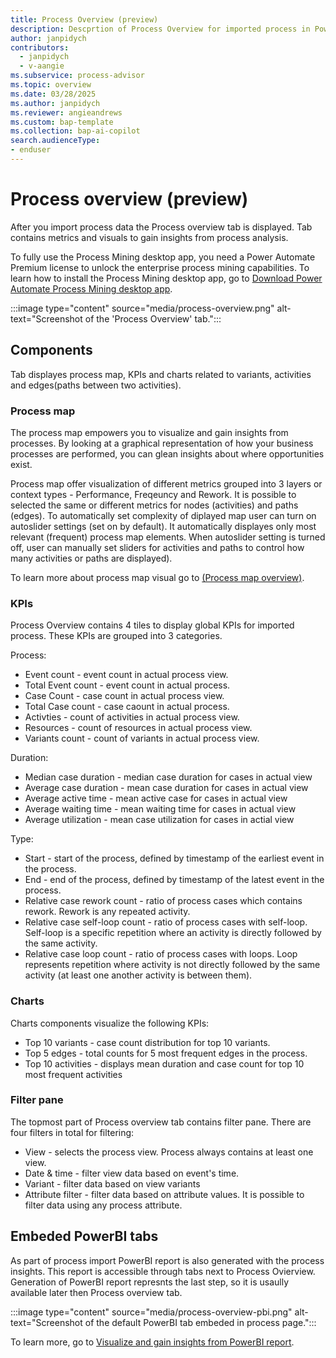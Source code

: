 ```yaml
---
title: Process Overview (preview)
description: Descprtion of Process Overview for imported process in Power Automate Process Mining.
author: janpidych
contributors:
  - janpidych
  - v-aangie
ms.subservice: process-advisor
ms.topic: overview
ms.date: 03/28/2025
ms.author: janpidych
ms.reviewer: angieandrews
ms.custom: bap-template
ms.collection: bap-ai-copilot
search.audienceType:
- enduser
---
```


# Process overview (preview)

After you import process data the Process overview tab is displayed. Tab contains metrics and visuals to gain insights from process analysis.

To fully use the Process Mining desktop app, you need a Power Automate Premium license to unlock the enterprise process mining capabilities. To learn how to install the Process Mining desktop app, go to [Download Power Automate Process Mining desktop app](how-to-start-with-minit-desktop-application.md).


 :::image type="content" source="media/process-overview.png" alt-text="Screenshot of the 'Process Overview' tab.":::


## Components

Tab displayes process map, KPIs and charts related to variants, activities and edges(paths between two activities).

### Process map

The process map empowers you to visualize and gain insights from processes. By looking at a graphical representation of how your business processes are performed, you can glean insights about where opportunities exist.

Process map offer visualization of different metrics grouped into 3 layers or context types - Performance, Freqeuncy and Rework. It is possible to selected the same or different metrics for nodes (activities) and paths (edges). To automatically set complexity of diplayed map user can turn on autoslider settings (set on by default). It automatically displayes only most relevant (frequent) process map elements. When autoslider setting is turned off, user can manually set sliders for activities and paths to control how many activities or paths are displayed).

To learn more about process map visual go to [(Process map overview)](process-map.md).

### KPIs

Process Overview contains 4 tiles to display global KPIs for imported process. These KPIs are grouped into 3 categories.

Process:
- Event count - event count in actual process view.
- Total Event count - event count in actual process.
- Case Count - case count in actual process view.
- Total Case count - case caount in actual process.
- Activties -  count of activities in actual process view.
- Resources - count of resources in actual process view.
- Variants count - count of variants in actual process view.

Duration:
- Median case duration - median case duration for cases in actual view
- Average case duration - mean case duration for cases in actual view
- Average active time - mean active case for cases in actual view
- Average waiting time - mean waiting time for cases in actual view
- Average utilization - mean case utilization for cases in actial view

Type: 
- Start - start of the process, defined by timestamp of the earliest event in the process.
- End - end of the process, defined by timestamp of the latest event in the process.
- Relative case rework count - ratio of process cases which contains rework. Rework is any repeated activity.
- Relative case self-loop count - ratio of process cases with self-loop. Self-loop is a specific repetition where an activity is directly followed by the same activity.
- Relative case loop count - ratio of process cases with loops. Loop represents repetition where activity is not directly followed by the same activity (at least one another activity is between them).

### Charts

Charts components visualize the following KPIs:

- Top 10 variants - case count distribution for top 10 variants.
- Top 5 edges - total counts for 5 most frequent edges in the process.
- Top 10 activities - displays mean duration and case count for top 10 most frequent activities

### Filter pane

The topmost part of Process overview tab contains filter pane. There are four filters in total for filtering:

- View - selects the process view. Process always contains at least one view.
- Date & time - filter view data based on event's time.
- Variant - filter data based on view variants
- Attribute filter - filter data based on attribute values. It is possible to filter data using any process attribute.

## Embeded PowerBI tabs

As part of process import PowerBI report is also generated with the process insights. This report is accessible through tabs next to Process Ovierview. Generation of PowerBI report represnts the last step, so it is usaully available later then Process overview tab.

:::image type="content" source="media/process-overview-pbi.png" alt-text="Screenshot of the default PowerBI tab embeded in process page.":::

To learn more, go to [Visualize and gain insights from PowerBI report](..\process-mining.visualize.md).


